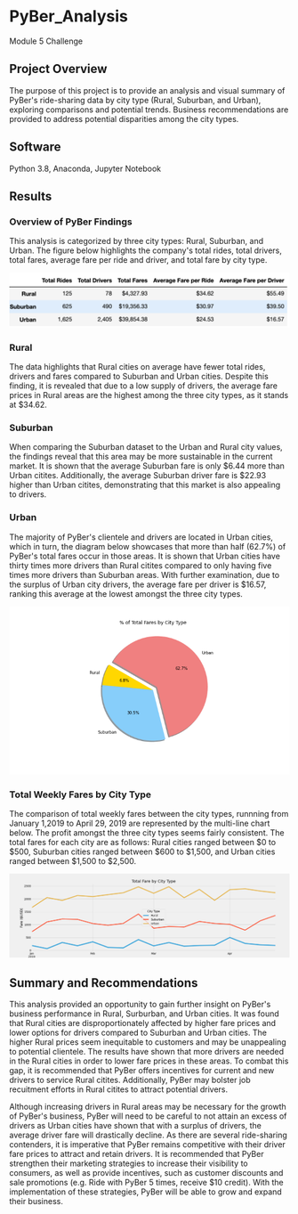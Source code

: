 # PyBer_Analysis
Module 5 Challenge

## Project Overview
The purpose of this project is to provide an analysis and visual summary of PyBer's ride-sharing data by city type (Rural, Suburban, and Urban), exploring comparisons and potential trends.  Business recommendations are provided to address potential disparities among the city types.

## Software
Python 3.8, Anaconda, Jupyter Notebook

## Results
### Overview of PyBer Findings
This analysis is categorized by three city types: Rural, Suburban, and Urban. The figure below highlights the company's total rides, total drivers, total fares, average fare per ride and driver, and total fare by city type.  

![PyBer df](PyBer%20summary%20df.png)

### Rural
The data highlights that Rural cities on average have fewer total rides, drivers and fares compared to Suburban and Urban cities. Despite this finding, it is revealed that due to a low supply of drivers, the average fare prices in Rural areas are the highest among the three city types, as it stands at $34.62.

### Suburban
When comparing the Suburban dataset to the Urban and Rural city values, the findings reveal that this area may be more sustainable in the current market.  It is shown that the average Suburban fare is only $6.44 more than Urban citites. Additionally, the average Suburban driver fare is $22.93 higher than Urban citites, demonstrating that this market is also appealing to drivers.

### Urban
The majority of PyBer's clientele and drivers are located in Urban cities, which in turn, the diagram below showcases that more than half (62.7%) of PyBer's total fares occur in those areas.  It is shown that Urban cities have thirty times more drivers than Rural citites compared to only having five times more drivers than Suburban areas.  With further examination, due to the surplus of Urban city drivers, the average fare per driver is $16.57, ranking this average at the lowest amongst the three city types.

![fig5](https://github.com/retroxsky06/PyBer_Analysis/blob/main/analysis/Fig5.png)

### Total Weekly Fares by City Type
The comparison of total weekly fares between the city types, runnning from January 1,2019 to April 29, 2019 are represented by the multi-line chart below.  The profit amongst the three city types seems fairly consistent.  The total fares for each city are as follows: Rural cities ranged between $0 to $500, Suburban cities ranged between $600 to $1,500, and Urban cities ranged between $1,500 to $2,500.

![Fare Summary](PyBer%20fare%20summary.png)


## Summary and Recommendations

This analysis provided an opportunity to gain further insight on PyBer's business performance in Rural, Surburban, and Urban cities.  It was found that Rural cities are disproportionately affected by higher fare prices and lower options for drivers compared to Suburban and Urban cities.  The higher Rural prices seem inequitable to customers and may be unappealing to potential clientele.  The results have shown that more drivers are needed in the Rural cities in order to lower fare prices in these areas.  To combat this gap, it is recommended that PyBer offers incentives for current and new drivers to service Rural citites.  Additionally, PyBer may bolster job recuitment efforts in Rural citites to attract potential drivers.

Although increasing drivers in Rural areas may be necessary for the growth of PyBer's business, PyBer will need to be careful to not attain an excess of drivers as Urban cities have shown that with a surplus of drivers, the average driver fare will drastically decline.  As there are several ride-sharing contenders, it is imperative that PyBer remains competitive with their driver fare prices to attract and retain drivers.  It is recommended that PyBer strengthen their marketing strategies to increase their visibility to consumers, as well as provide incentives, such as customer discounts and sale promotions (e.g. Ride with PyBer 5 times, receive $10 credit).  With the implementation of these strategies, PyBer will be able to grow and expand their business.
